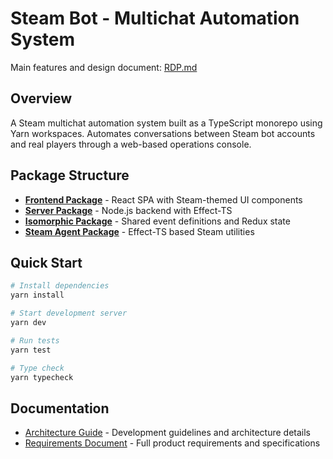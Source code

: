 # Steam Bot - Multichat Automation System

Main features and design document: [RDP.md](./RDP.md)

## Overview
A Steam multichat automation system built as a TypeScript monorepo using Yarn workspaces. Automates conversations between Steam bot accounts and real players through a web-based operations console.

## Package Structure

- **[Frontend Package](./packages/frontend)** - React SPA with Steam-themed UI components
- **[Server Package](./packages/server)** - Node.js backend with Effect-TS
- **[Isomorphic Package](./packages/isomorphic)** - Shared event definitions and Redux state
- **[Steam Agent Package](./packages/steam-agent)** - Effect-TS based Steam utilities

## Quick Start

```bash
# Install dependencies
yarn install

# Start development server
yarn dev

# Run tests
yarn test

# Type check
yarn typecheck
```

## Documentation

- [Architecture Guide](./CLAUDE.md) - Development guidelines and architecture details
- [Requirements Document](./RDP.md) - Full product requirements and specifications